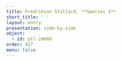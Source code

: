 ```yaml
---
title: Fredrikson Stallard, **Species 1**
short_title: ' '
layout: entry
presentation: side-by-side
object:
  - id: ptl-24660
order: 417
menu: false
---
```

